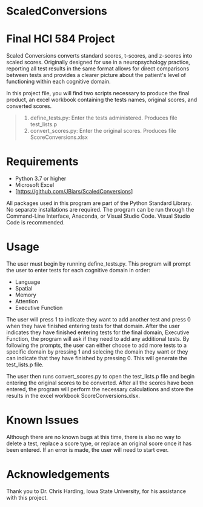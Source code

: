 # ScaledConversions
# Final HCI 584 Project

Scaled Conversions converts standard scores, t-scores, and z-scores into scaled scores. Originally designed for use in a neuropsychology practice, reporting all test results in the same format allows for direct comparisons between tests and provides a clearer picture about the patient's level of functioning within each cognitive domain. 

In this project file, you will find two scripts necessary to produce the final product, an excel workbook containing the tests names, original scores, and converted scores. 

> 1. define_tests.py: Enter the tests administered. Produces file test_lists.p
> 2. convert_scores.py: Enter the original scores. Produces file ScoreConversions.xlsx

# Requirements

- Python 3.7 or higher
- Microsoft Excel
- [https://github.com/JBiars/ScaledConversions]

All packages used in this program are part of the Python Standard Library. No separate installations are required. 
The program can be run through the Command-Line Interface, Anaconda, or Visual Studio Code. Visual Studio Code is recommended.

# Usage

The user must begin by running define_tests.py. This program will prompt the user to enter tests for each cognitive domain in order:
 - Language
 - Spatial
 - Memory
 - Attention
 - Executive Function
 
The user will press 1 to indicate they want to add another test and press 0 when they have finished entering tests for that domain. 
After the user indicates they have finished entering tests for the final domain, Executive Function, the program will ask if they need to add any additional tests. By following the prompts, the user can either choose to add more tests to a specific domain by pressing 1 and selecing the domain they want or they can indicate that they have finished by pressing 0. This will generate the test_lists.p file.
 
The user then runs convert_scores.py to open the test_lists.p file and begin entering the original scores to be converted. After all the scores have been entered, the program will perform the necessary calculations and store the results in the excel workbook ScoreConversions.xlsx. 

# Known Issues
Although there are no known bugs at this time, there is also no way to delete a test, replace a score type, or replace an original score once it has been entered. If an error is made, the user will need to start over. 

# Acknowledgements
Thank you to Dr. Chris Harding, Iowa State University, for his assistance with this project. 






